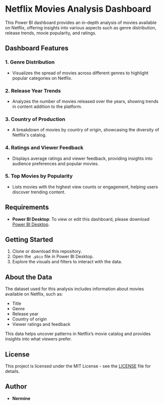 
# Netflix Movies Analysis Dashboard

This Power BI dashboard provides an in-depth analysis of movies available on Netflix, offering insights into various aspects such as genre distribution, release trends, movie popularity, and ratings.

## Dashboard Features

### 1. **Genre Distribution**
   - Visualizes the spread of movies across different genres to highlight popular categories on Netflix.

### 2. **Release Year Trends**
   - Analyzes the number of movies released over the years, showing trends in content addition to the platform.
   
### 3. **Country of Production**
   - A breakdown of movies by country of origin, showcasing the diversity of Netflix's catalog.

### 4. **Ratings and Viewer Feedback**
   - Displays average ratings and viewer feedback, providing insights into audience preferences and popular movies.

### 5. **Top Movies by Popularity**
   - Lists movies with the highest view counts or engagement, helping users discover trending content.

## Requirements

- **Power BI Desktop**: To view or edit this dashboard, please download [Power BI Desktop](https://powerbi.microsoft.com/desktop/).

## Getting Started

1. Clone or download this repository.
2. Open the `.pbix` file in Power BI Desktop.
3. Explore the visuals and filters to interact with the data.

## About the Data

The dataset used for this analysis includes information about movies available on Netflix, such as:
- Title
- Genre
- Release year
- Country of origin
- Viewer ratings and feedback

This data helps uncover patterns in Netflix’s movie catalog and provides insights into what viewers prefer.

## License

This project is licensed under the MIT License - see the [LICENSE](LICENSE) file for details.

## Author

- **Nermine**
